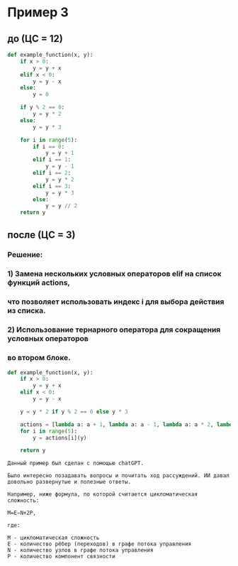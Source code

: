 # Пример 3
## до (ЦС = 12)

```python
def example_function(x, y):
    if x > 0:
        y = y + x
    elif x < 0:
        y = y - x
    else:
        y = 0

    if y % 2 == 0:
        y = y * 2
    else:
        y = y * 3

    for i in range(5):
        if i == 0:
            y = y + 1
        elif i == 1:
            y = y - 1
        elif i == 2:
            y = y * 2
        elif i == 3:
            y = y * 3
        else:
            y = y // 2
    return y

```

## после (ЦС = 3)
### Решение:
### 1) Замена нескольких условных операторов elif на список функций actions, 
### что позволяет использовать индекс i для выбора действия из списка.
### 2) Использование тернарного оператора для сокращения условных операторов
### во втором блоке.
```python 
def example_function(x, y):
    if x > 0:
        y = y + x
    elif x < 0:
        y = y - x

    y = y * 2 if y % 2 == 0 else y * 3

    actions = [lambda a: a + 1, lambda a: a - 1, lambda a: a * 2, lambda a: a * 3, lambda a: a // 2]
    for i in range(5):
        y = actions[i](y)

    return y
```


`Данный пример был сделан с помощью chatGPT.`  

`Было интересно позадавать вопросы и почитать ход рассуждений. ИИ давал довольно развернутые и полезные ответы.` 

`Например, ниже формула, по которой считается цикломатическая сложность:`
```
M=E−N+2P,

где:

M - цикломатическая сложность
E - количество рёбер (переходов) в графе потока управления
N - количество узлов в графе потока управления
P - количество компонент связности
```